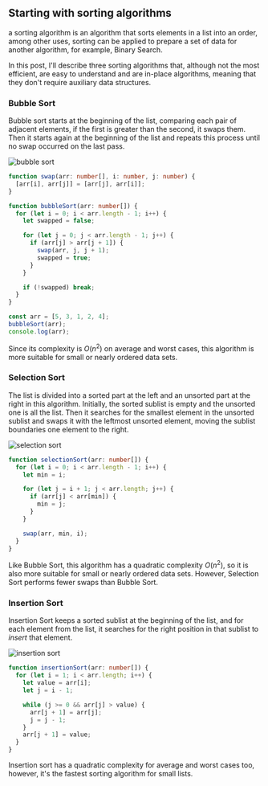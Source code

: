 ## Starting with sorting algorithms

a sorting algorithm is an algorithm that sorts elements in a list into an order, among other uses, sorting can be applied to prepare a set of data for another algorithm, for example, Binary Search.

In this post, I'll describe three sorting algorithms that, although not the most efficient, are easy to understand and are in-place algorithms, meaning that they don't require auxiliary data structures.

### Bubble Sort

Bubble sort starts at the beginning of the list, comparing each pair of adjacent elements, if the first is greater than the second, it swaps them. Then it starts again at the beginning of the list and repeats this process until no swap occurred on the last pass.

![bubble sort](https://res.cloudinary.com/dje4crtui/image/upload/v1627934933/algorithms/sorting/bubble-sort_az17q6.gif)

```typescript
function swap(arr: number[], i: number, j: number) {
  [arr[i], arr[j]] = [arr[j], arr[i]];
}

function bubbleSort(arr: number[]) {
  for (let i = 0; i < arr.length - 1; i++) {
    let swapped = false;

    for (let j = 0; j < arr.length - 1; j++) {
      if (arr[j] > arr[j + 1]) {
        swap(arr, j, j + 1);
        swapped = true;
      }
    }

    if (!swapped) break;
  }
}

const arr = [5, 3, 1, 2, 4];
bubbleSort(arr);
console.log(arr);
```

Since its complexity is $Ο(n^2)$ on average and worst cases, this algorithm is more suitable for small or nearly ordered data sets.

### Selection Sort

The list is divided into a sorted part at the left and an unsorted part at the right in this algorithm. Initially, the sorted sublist is empty and the unsorted one is all the list. Then it searches for the smallest element in the unsorted sublist and swaps it with the leftmost unsorted element, moving the sublist boundaries one element to the right.

![selection sort](https://res.cloudinary.com/dje4crtui/image/upload/v1627934933/algorithms/sorting/selection-sort_limbbw.gif)

```typescript
function selectionSort(arr: number[]) {
  for (let i = 0; i < arr.length - 1; i++) {
    let min = i;

    for (let j = i + 1; j < arr.length; j++) {
      if (arr[j] < arr[min]) {
        min = j;
      }
    }

    swap(arr, min, i);
  }
}
```

Like Bubble Sort, this algorithm has a quadratic complexity $Ο(n^2)$, so it is also more suitable for small or nearly ordered data sets. However, Selection Sort performs fewer swaps than Bubble Sort.

### Insertion Sort

Insertion Sort keeps a sorted sublist at the beginning of the list, and for each element from the list, it searches for the right position in that sublist to _insert_ that element.

![insertion sort](https://res.cloudinary.com/dje4crtui/image/upload/v1627934933/algorithms/sorting/Insertion-sort_txmv8m.gif)

```typescript
function insertionSort(arr: number[]) {
  for (let i = 1; i < arr.length; i++) {
    let value = arr[i];
    let j = i - 1;

    while (j >= 0 && arr[j] > value) {
      arr[j + 1] = arr[j];
      j = j - 1;
    }
    arr[j + 1] = value;
  }
}
```

Insertion sort has a quadratic complexity for average and worst cases too, however, it's the fastest sorting algorithm for small lists.
